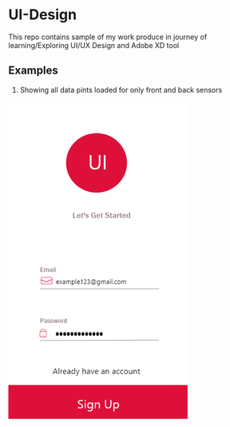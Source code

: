 # UI-Design
This repo contains sample of my work produce  in journey of learning/Exploring  UI/UX Design and Adobe XD tool

## Examples

1. Showing all data pints loaded for only front and back sensors


![alt text](https://github.com/jaskaran1989/UI-Design/blob/master/UI/Capture.PNG)
